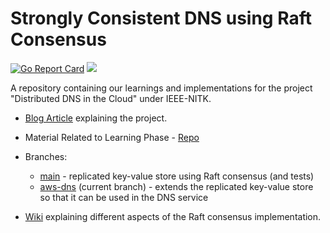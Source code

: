 # Strongly Consistent DNS using Raft Consensus

[![Go Report Card](https://goreportcard.com/badge/github.com/krithikvaidya/distributed-dns)](https://goreportcard.com/report/github.com/krithikvaidya/distributed-dns)
[![](https://godoc.org/github.com/krithikvaidya/distributed-dns?status.svg)](https://godoc.org/github.com/krithikvaidya/distributed-dns)

A repository containing our learnings and implementations for the project "Distributed DNS in the Cloud" under IEEE-NITK.

- [Blog Article](https://ieee.nitk.ac.in/virtual-expo/raft-based-dns/) explaining the project.

- Material Related to Learning Phase - [Repo](https://github.com/krithikvaidya/distdns-learning)

- Branches: 
  - [main](https://github.com/krithikvaidya/distributed-dns) - replicated key-value store using Raft consensus (and tests)
  - [aws-dns](https://github.com/krithikvaidya/distributed-dns/tree/aws-dns) (current branch) - extends the replicated key-value store so that it can be used in the DNS service

- [Wiki](https://github.com/krithikvaidya/distributed-dns/wiki) explaining different aspects of the Raft consensus implementation.
